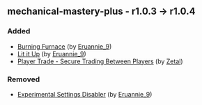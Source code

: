 ## mechanical-mastery-plus - r1.0.3 -> r1.0.4

### Added

  * [Burning Furnace](https://www.curseforge.com/minecraft/mc-mods/burning-furnace) (by [Eruannie_9](https://www.curseforge.com/members/Eruannie_9/projects))
  * [Lit it Up](https://www.curseforge.com/minecraft/mc-mods/lit-it-up) (by [Eruannie_9](https://www.curseforge.com/members/Eruannie_9/projects))
  * [Player Trade - Secure Trading Between Players](https://www.curseforge.com/minecraft/mc-mods/player-trade-secure-trading-between-players) (by [Zetal](https://www.curseforge.com/members/Zetal/projects))

### Removed

  * [Experimental Settings Disabler](https://www.curseforge.com/minecraft/mc-mods/experimental-settings-disabler) (by [Eruannie_9](https://www.curseforge.com/members/Eruannie_9/projects))

